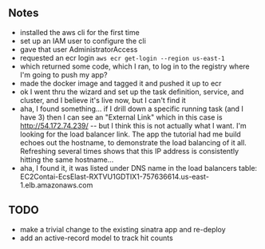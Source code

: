 ## Notes

* installed the aws cli for the first time
* set up an IAM user to configure the cli
* gave that user AdministratorAccess
* requested an ecr login
  `aws ecr get-login --region us-east-1 `
* which returned some code, which I ran, to log in to the registry where I'm going to push my app?
* made the docker image and tagged it and pushed it up to ecr
* ok I went thru the wizard and set up the task definition, service, and cluster, and I believe it's live now, but I can't find it
* aha, I found something... if I drill down a specific running task (and I have 3) then I can see an "External Link" which in this case is <http://54.172.74.239/> -- but I think this is not actually what I want. I'm looking for the load balancer link. The app the tutorial had me build echoes out the hostname, to demonstrate the load balancing of it all. Refreshing several times shows that this IP address is consistently hitting the same hostname...
* aha, I found it, it was listed under DNS name in the load balancers table: EC2Contai-EcsElast-RXTVU1GDTIX1-757636614.us-east-1.elb.amazonaws.com

## TODO

* make a trivial change to the existing sinatra app and re-deploy
* add an active-record model to track hit counts
